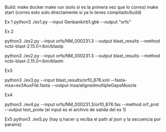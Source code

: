 Build:
make docker
make run (solo si es la primera vez que lo corres)
make start (corres esto solo directamente si ya lo tenes compilado/build)

Ex 1
python3 ./ex1.py --input Genbank/rb1.gbk --output "orfs"

Ex 2

python3 ./ex2.py --input orfs/NM_000231.3 --output blast_results --method ncbi-blast-2.15.0+/bin/blastp

python3 ./ex2.py --input orfs/NM_000231.3 --output blast_results --method ncbi-blast-2.15.0+/bin/blastn

Ex3

python3 ./ex3.py --input blast_results/orf0_876.xml --fasta-msa=ex3AuxFile.fasta --output msa/alignedmultipleGapsMuscle

Ex4

python3 ./ex4.py --input orfs/NM_000231.3/orf0_876.fas --method orf_prot --output test_prote (el input es el archivo de salida del ex 1)

Ex5
python3 ./ex5.py (hay q hacer q reciba el path al json y la secuencia por params)
